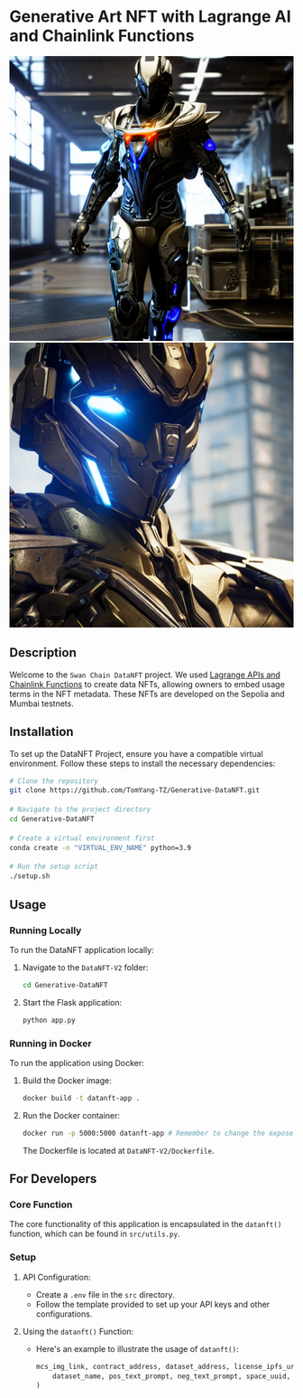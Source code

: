 #  Generative Art NFT with Lagrange AI and Chainlink Functions 
![](./704ca26c-a23a-4b8c-8373-e537471b7651.png)
![](./b5599547-455e-4805-a69b-df53482ae603.png)

## Description

Welcome to the `Swan Chain DataNFT` project. We used [Lagrange APIs and Chainlink Functions](https://github.com/lagrangedao/python-lag-sdk/tree/dev) to create data NFTs, allowing owners to embed usage terms in the NFT metadata. These NFTs are developed on the Sepolia and Mumbai testnets.

## Installation

To set up the DataNFT Project, ensure you have a compatible virtual environment. Follow these steps to install the necessary dependencies:

```bash
# Clone the repository
git clone https://github.com/TomYang-TZ/Generative-DataNFT.git

# Navigate to the project directory
cd Generative-DataNFT 

# Create a virtual environment first
conda create -n "VIRTUAL_ENV_NAME" python=3.9

# Run the setup script
./setup.sh
```

## Usage

### Running Locally

To run the DataNFT application locally:

1. Navigate to the `DataNFT-V2` folder:
   ```bash
   cd Generative-DataNFT 
   ```

2. Start the Flask application:
   ```py
   python app.py
   ```

### Running in Docker

To run the application using Docker:

1. Build the Docker image:
   ```bash
   docker build -t datanft-app .
   ```

2. Run the Docker container:
   ```bash
   docker run -p 5000:5000 datanft-app # Remember to change the exposed port in the Dockerfile accordingly
   ```

   The Dockerfile is located at `DataNFT-V2/Dockerfile`.

## For Developers

### Core Function

The core functionality of this application is encapsulated in the `datanft()` function, which can be found in `src/utils.py`.

### Setup

1. API Configuration:
   - Create a `.env` file in the `src` directory.
   - Follow the template provided to set up your API keys and other configurations.

2. Using the `datanft()` Function:
   - Here's an example to illustrate the usage of `datanft()`:
     ```py
     mcs_img_link, contract_address, dataset_address, license_ipfs_uri, license_mint_hash = datanft(
         dataset_name, pos_text_prompt, neg_text_prompt, space_uuid, seed
     )
     ```
